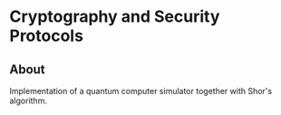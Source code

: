 # Cryptography and Security Protocols

## About
Implementation of a quantum computer simulator together with Shor's algorithm.
